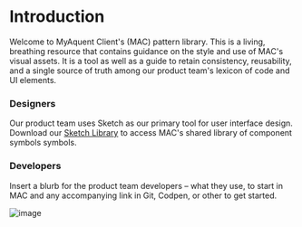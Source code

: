 # Introduction

Welcome to MyAquent Client's (MAC) pattern library. This is a living, breathing resource that contains guidance on the style and use of MAC's visual assets. It is a tool as well as a guide to retain consistency, reusability, and a single source of truth among our product team's lexicon of code and UI elements.  



### Designers

Our product team uses Sketch as our primary tool for user interface design. Download our [Sketch Library](file:///C:/my_file.pdf) to access MAC's shared library of component symbols symbols.

### Developers

Insert a blurb for the product team developers – what they use, to start in MAC and any accompanying link in Git, Codpen, or other to get started.

![image](../mac/img/favicon2.png)
